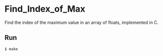 # Find_Index_of_Max

Find the index of the maximum value in an array of floats, implemented in C.

## Run
```bash
$ make
```

